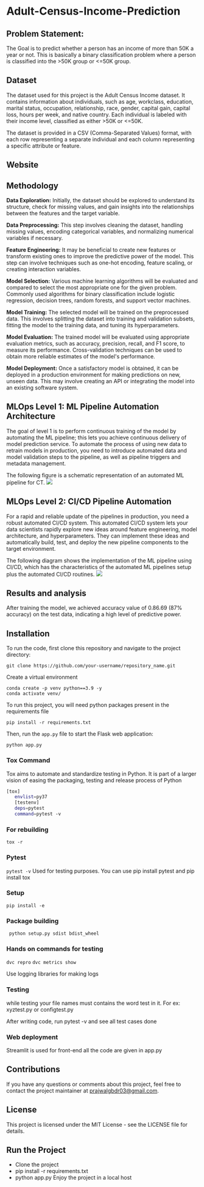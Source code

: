 # Adult-Census-Income-Prediction 

## Problem Statement:
The Goal is to predict whether a person has an income of more than 50K a year or not.
This is basically a binary classification problem where a person is classified into the >50K group or <=50K group.

## Dataset
The dataset used for this project is the Adult Census Income dataset. It contains information about individuals, such as age, workclass, education, marital status, occupation, relationship, race, gender, capital gain, capital loss, hours per week, and native country. Each individual is labeled with their income level, classified as either >50K or <=50K.

The dataset is provided in a CSV (Comma-Separated Values) format, with each row representing a separate individual and each column representing a specific attribute or feature.
## Website

## Methodology
**Data Exploration:** Initially, the dataset should be explored to understand its structure, check for missing values, and gain insights into the relationships between the features and the target variable.

**Data Preprocessing:** This step involves cleaning the dataset, handling missing values, encoding categorical variables, and normalizing numerical variables if necessary.

**Feature Engineering:** It may be beneficial to create new features or transform existing ones to improve the predictive power of the model. This step can involve techniques such as one-hot encoding, feature scaling, or creating interaction variables.

**Model Selection:** Various machine learning algorithms will be evaluated and compared to select the most appropriate one for the given problem. Commonly used algorithms for binary classification include logistic regression, decision trees, random forests, and support vector machines.

**Model Training:** The selected model will be trained on the preprocessed data. This involves splitting the dataset into training and validation subsets, fitting the model to the training data, and tuning its hyperparameters.

**Model Evaluation:** The trained model will be evaluated using appropriate evaluation metrics, such as accuracy, precision, recall, and F1 score, to measure its performance. Cross-validation techniques can be used to obtain more reliable estimates of the model's performance.

**Model Deployment:** Once a satisfactory model is obtained, it can be deployed in a production environment for making predictions on new, unseen data. This may involve creating an API or integrating the model into an existing software system.

## MLOps Level 1: ML Pipeline Automation Architecture
The goal of level 1 is to perform continuous training of the model by automating the ML pipeline; this lets you achieve continuous delivery of model prediction service. To automate the process of using new data to retrain models in production, you need to introduce automated data and model validation steps to the pipeline, as well as pipeline triggers and metadata management.

The following figure is a schematic representation of an automated ML pipeline for CT.
![](https://github.com/praj2408/ETE-Protect/blob/main/images/ML%20pipeline%20automation.jpg)

## MLOps Level 2: CI/CD Pipeline Automation
For a rapid and reliable update of the pipelines in production, you need a robust automated CI/CD system. This automated CI/CD system lets your data scientists rapidly explore new ideas around feature engineering, model architecture, and hyperparameters. They can implement these ideas and automatically build, test, and deploy the new pipeline components to the target environment.

The following diagram shows the implementation of the ML pipeline using CI/CD, which has the characteristics of the automated ML pipelines setup plus the automated CI/CD routines.
![](https://github.com/praj2408/ETE-Protect/blob/main/images/cicd%20pipeline%20automation.jpg)

## Results and analysis
After training the model, we achieved accuracy value of 0.86.69 (87% accuracy) on the test data, indicating a high level of predictive power.

## Installation
To run the code, first clone this repository and navigate to the project directory:
```
git clone https://github.com/your-username/repository_name.git
```
Create a virtual environment
```
conda create -p venv python==3.9 -y
conda activate venv/
```
To run this project, you will need python packages present in the requirements file
```
pip install -r requirements.txt
```

Then, run the `app.py` file to start the Flask web application:
```
python app.py
```
### Tox Command
Tox aims to automate and standardize testing in Python. It is part of a larger vision of easing the packaging, testing and release process of Python
```bash
[tox]
   envlist=py37
   [testenv]
   deps=pytest
   command=pytest -v
```
### For rebuilding
``` tox -r ```

### Pytest
```pytest -v```
Used for testing purposes. You can use pip install pytest and pip install tox

### Setup
```pip install -e```

### Package building
``` python setup.py sdist bdist_wheel```

### Hands on commands for testing
```dvc repro```
```dvc metrics show```

Use logging libraries for making logs

### Testing
while testing your file names must contains the word test in it. For ex: xyztest.py or configtest.py

After writing code, run pytest -v and see all test cases done

### Web deployment
Streamlit is used for front-end
all the code are given in app.py

## Contributions
If you have any questions or comments about this project, feel free to contact the project maintainer at prajwalgbdr03@gmail.com.

## License
This project is licensed under the MIT License - see the LICENSE file for details.

## Run the Project
- Clone the project
- pip install -r requirements.txt
- python app.py Enjoy the project in a local host
